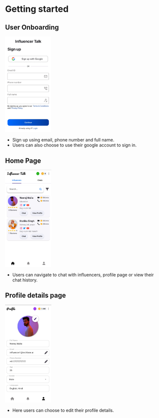 # Getting started

## User Onboarding
<img src="image.png" width=150 >

* Sign up using email, phone number and full name.
* Users can also choose to use their google account to sign in.

## Home Page
<img src="image-1.png" width=150 >

* Users can navigate to chat with influencers, profile page or view their chat history.

## Profile details page
<img src="image-2.png" width=150 >

* Here users can choose to edit their profile details.

